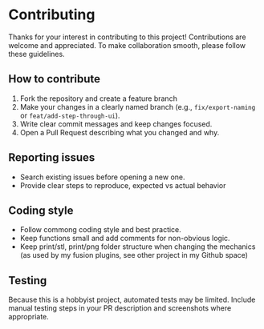 # Contributing

Thanks for your interest in contributing to this project! Contributions are welcome and appreciated. To make collaboration smooth, please follow these guidelines.

## How to contribute

1. Fork the repository and create a feature branch 
2. Make your changes in a clearly named branch (e.g., `fix/export-naming` or `feat/add-step-through-ui`).
3. Write clear commit messages and keep changes focused.
4. Open a Pull Request describing what you changed and why.

## Reporting issues

- Search existing issues before opening a new one.
- Provide clear steps to reproduce, expected vs actual behavior

## Coding style

- Follow commong coding style and best practice.
- Keep functions small and add comments for non-obvious logic.
- Keep print/stl, print/png folder structure when changing the mechanics (as used by my fusion plugins, see other project in my Github space)

## Testing

Because this is a hobbyist project, automated tests may be limited. Include manual testing steps in your PR description and screenshots where appropriate.
